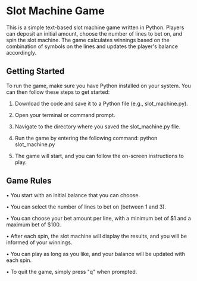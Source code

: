 <h1>Slot Machine Game</h1>

This is a simple text-based slot machine game written in Python. Players can deposit an initial amount, choose the number of lines to bet on, and spin the slot machine. The game calculates winnings based on the combination of symbols on the lines and updates the player's balance accordingly.

<h2>Getting Started</h2>
To run the game, make sure you have Python installed on your system. You can then follow these steps to get started:

1) Download the code and save it to a Python file (e.g., slot_machine.py).

2) Open your terminal or command prompt.

3) Navigate to the directory where you saved the slot_machine.py file.

4) Run the game by entering the following command: python slot_machine.py

5) The game will start, and you can follow the on-screen instructions to play.

<h2>Game Rules</h2>

• You start with an initial balance that you can choose.

• You can select the number of lines to bet on (between 1 and 3).

• You can choose your bet amount per line, with a minimum bet of $1 and a maximum bet of $100.

• After each spin, the slot machine will display the results, and you will be informed of your winnings.

• You can play as long as you like, and your balance will be updated with each spin.

• To quit the game, simply press "q" when prompted.
